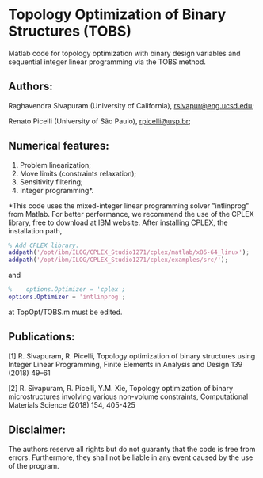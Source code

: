 # Topology Optimization of Binary Structures (TOBS)

Matlab code for topology optimization with binary design variables and sequential integer linear programming via the TOBS method.

## Authors:

Raghavendra Sivapuram (University of California), rsivapur@eng.ucsd.edu;

Renato Picelli (University of São Paulo), rpicelli@usp.br;

## Numerical features:

1. Problem linearization;
2. Move limits (constraints relaxation);
3. Sensitivity filtering;
4. Integer programming*.

*This code uses the mixed-integer linear programming solver "intlinprog" from Matlab. For better performance, we recommend the use of the CPLEX library, free to download at IBM website. After installing CPLEX, the installation path,

```matlab
% Add CPLEX library.
addpath('/opt/ibm/ILOG/CPLEX_Studio1271/cplex/matlab/x86-64_linux');
addpath('/opt/ibm/ILOG/CPLEX_Studio1271/cplex/examples/src/');
```

and

```matlab
%    options.Optimizer = 'cplex';
options.Optimizer = 'intlinprog';
```

at TopOpt/TOBS.m must be edited.

## Publications:

[1] R. Sivapuram, R. Picelli, Topology optimization of binary structures using Integer
Linear Programming, Finite Elements in Analysis and Design 139 (2018) 49–61

[2] R. Sivapuram, R. Picelli, Y.M. Xie, Topology optimization of binary microstructures involving various non-volume constraints, Computational Materials Science (2018) 154, 405-425

## Disclaimer:
The authors reserve all rights but do not guaranty that the code is free from errors. Furthermore, they shall not be liable in any event caused by the use of the program.
